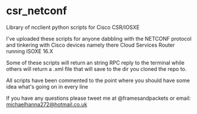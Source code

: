 # csr_netconf

Library of ncclient python scripts for Cisco CSR/IOSXE

I've uploaded these scripts for anyone dabbling with the NETCONF protocol
and tinkering with Cisco devices namely there Cloud Services Router running
ISOXE 16.X

Some of these scripts will return an string RPC reply to the terminal while
others will return a .xml file that will save to the dir you cloned the repo to.

All scripts have been commented to the point where you should have some idea
what's going on in every line

If you have any questions please tweet me at @framesandpackets or email:
michaelhanna272@hotmail.co.uk
